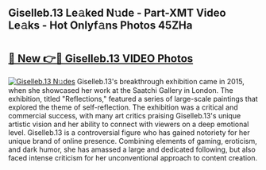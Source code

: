 ## Giselleb.13 Le𝚊ked N𝚞de - Part-XMT Video Le𝚊ks - Hot Onlyf𝚊ns Photos 45ZHa

# <h2><a href="http://ac48068.deff.icu/?id=Giselleb.13">🔗 New 👉🔴 Giselleb.13 VIDEO Photos</a></h2>

[![Giselleb.13 N𝚞des](https://i.imgur.com/rIISA9y.gif)](http://ac48068.deff.icu/?id=Giselleb.13)
Giselleb.13's breakthrough exhibition came in 2015, when she showcased her work at the Saatchi Gallery in London. The exhibition, titled "Reflections," featured a series of large-scale paintings that explored the theme of self-reflection. The exhibition was a critical and commercial success, with many art critics praising Giselleb.13's unique artistic vision and her ability to connect with viewers on a deep emotional level. Giselleb.13 is a controversial figure who has gained notoriety for her unique brand of online presence. Combining elements of gaming, eroticism, and dark humor, she has amassed a large and dedicated following, but also faced intense criticism for her unconventional approach to content creation.
